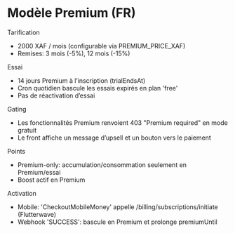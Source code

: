 # Modèle Premium (FR)

Tarification
- 2000 XAF / mois (configurable via PREMIUM_PRICE_XAF)
- Remises: 3 mois (-5%), 12 mois (-15%)

Essai
- 14 jours Premium à l’inscription (trialEndsAt)
- Cron quotidien bascule les essais expirés en plan 'free'
- Pas de réactivation d’essai

Gating
- Les fonctionnalités Premium renvoient 403 "Premium required" en mode gratuit
- Le front affiche un message d’upsell et un bouton vers le paiement

Points
- Premium-only: accumulation/consommation seulement en Premium/essai
- Boost actif en Premium

Activation
- Mobile: 'CheckoutMobileMoney' appelle /billing/subscriptions/initiate (Flutterwave)
- Webhook 'SUCCESS': bascule en Premium et prolonge premiumUntil
